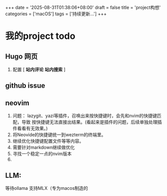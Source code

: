 +++
date = '2025-08-31T01:38:06+08:00'
draft = false
title = 'project构想'
categories = ['macOS']
tags = ['持续更新...']
+++
# 我的project todo
## Hugo 网页
1. 配置 [ **站内评论** **站内搜索** ]

## github issue


## neovim
1. 问题： lazygit、yazi等插件，召唤出来按快捷键时，会先和nvim的快捷键匹配，导致 按快捷键无法直接出结果。(看起来是插件的问题，后续单独处理插件看看有无效果。)
2. 将Neovide的快捷键统一到wezterm的终端里。
3. 继续优化快捷键配置文件等等内容。
4. 需要针对markdown继续做优化
5. 寻找一个稳定一点的nvim版本 
6. 
## LLM:
等待ollama 支持MLX（专为macos制造的
